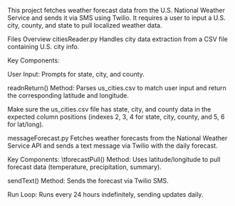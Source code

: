 This project fetches weather forecast data from the U.S. National Weather Service and sends it via SMS using Twilio. It requires a user to input a U.S. city, county, and state to pull localized weather data.

Files Overview
citiesReader.py
Handles city data extraction from a CSV file containing U.S. city info.

Key Components:

User Input: Prompts for state, city, and county.

readnReturn() Method: Parses us_cities.csv to match user input and return the corresponding latitude and longitude.

Make sure the us_cities.csv file has state, city, and county data in the expected column positions (indexes 2, 3, 4 for state, city, county, and 5, 6 for lat/long).

messageForecast.py Fetches weather forecasts from the National Weather Service API and sends a text message via Twilio with the daily forecast.

Key Components:
\tforecastPull() Method: Uses latitude/longitude to pull forecast data (temperature, precipitation, summary).
  
  sendText() Method: Sends the forecast via Twilio SMS.
  
  Run Loop: Runs every 24 hours indefinitely, sending updates daily.
